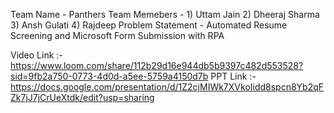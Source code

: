 Team Name - Panthers 
Team Memebers - 1) Uttam Jain 2) Dheeraj Sharma 3) Ansh Gulati 4) Rajdeep 
Problem Statement - Automated Resume Screening and Microsoft Form Submission with RPA

Video Link :- https://www.loom.com/share/112b29d16e944db5b9397c482d553528?sid=9fb2a750-0773-4d0d-a5ee-5759a4150d7b
PPT Link :- https://docs.google.com/presentation/d/1Z2cjMIWk7XVkoIidd8spcn8Yb2qFZk7jJ7jCrUeXtdk/edit?usp=sharing
